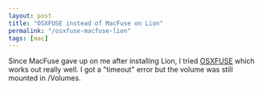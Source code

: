 ```yaml
---
layout: post
title: "OSXFUSE instead of MacFuse on Lion"
permalink: "/osxfuse-macfuse-lion"
tags: [mac]
---
```


Since MacFuse gave up on me after installing Lion, I tried <a href="http://osxfuse.github.com/">OSXFUSE</a> which works out really well. I got a "timeout" error but the volume was still mounted in /Volumes.
